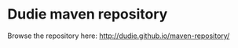 Dudie maven repository
======================

Browse the repository here: http://dudie.github.io/maven-repository/
